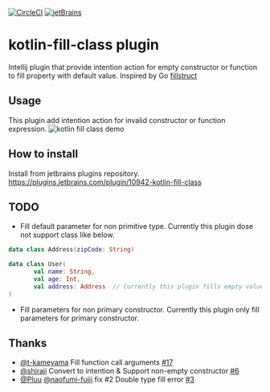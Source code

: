 [![CircleCI](https://circleci.com/gh/suusan2go/kotlin-fill-class.svg?style=svg)](https://circleci.com/gh/suusan2go/kotlin-fill-class)
[![jetBrains](https://img.shields.io/jetbrains/plugin/d/10942-kotlin-fill-class.svg)](https://plugins.jetbrains.com/plugin/10942-kotlin-fill-class)

# kotlin-fill-class plugin
Intellij plugin that provide intention action for empty constructor or function to fill property with default value.
Inspired by Go [fillstruct](https://github.com/davidrjenni/reftools/tree/master/cmd/fillstruct)

## Usage
This plugin add intention action for invalid constructor or function expression.
![kotlin fill class demo](https://user-images.githubusercontent.com/8841470/59397528-e61a4380-8dc7-11e9-9684-d82d225316fe.gif)

## How to install
Install from jetbrains plugins repository.
https://plugins.jetbrains.com/plugin/10942-kotlin-fill-class

## TODO
- Fill default parameter for non primitive type. Currently this plugin dose not support class like below. 
```kotlin
data class Address(zipCode: String)

data class User(
       val name: String,
       val age: Int,
       val address: Address  // Currently this plugin fills empty value for this parameter
)
```

- Fill parameters for non primary constructor. Currently this plugin only fill parameters for primary constructor.

## Thanks
- [@t-kameyama](https://github.com/t-kameyama) Fill function call arguments [#17](https://github.com/suusan2go/kotlin-fill-class/pull/17)
- [@shiraji](https://github.com/shiraji) Convert to intention & Support non-empty constructor [#6](https://github.com/suusan2go/kotlin-fill-class/pull/6)
- [@Pluu](https://github.com/Pluu) [@naofumi-fujii](https://github.com/naofumi-fujii]) fix #2 Double type fill error [#3](https://github.com/suusan2go/kotlin-fill-class/pull/3)
